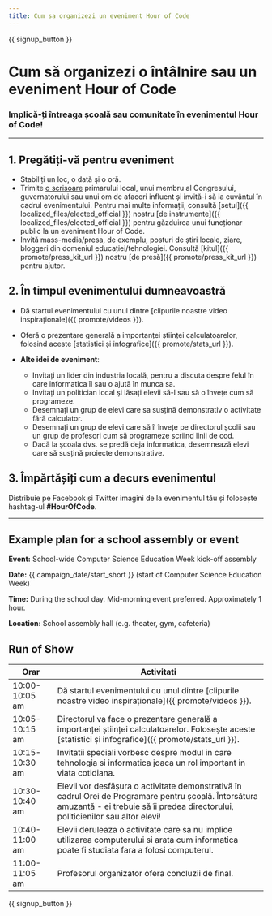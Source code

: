 ```yaml
---
title: Cum sa organizezi un eveniment Hour of Code
---
```


{{ signup_button }}

# Cum să organizezi o întâlnire sau un eveniment Hour of Code

### Implică-ți întreaga școală sau comunitate în evenimentul Hour of Code!

* * *

## 1. Pregătiți-vă pentru eveniment

- Stabiliți un loc, o dată şi o oră.
- Trimite [o scrisoare](https://hourofcode.com/promote/resources#sample-emails) primarului local, unui membru al Congresului, guvernatorului sau unui om de afaceri influent și invită-i să ia cuvântul în cadrul evenimentului. Pentru mai multe informații, consultă [setul]({{ localized_files/elected_official }}) nostru [de instrumente]({{ localized_files/elected_official }}) pentru găzduirea unui funcționar public la un eveniment Hour of Code.
- Invită mass-media/presa, de exemplu, posturi de știri locale, ziare, bloggeri din domeniul educației/tehnologiei. Consultă [kitul]({{ promote/press_kit_url }}) nostru [de presă]({{ promote/press_kit_url }}) pentru ajutor.

## 2. În timpul evenimentului dumneavoastră

- Dă startul evenimentului cu unul dintre [clipurile noastre video inspiraționale]({{ promote/videos }}).
- Oferă o prezentare generală a importanței științei calculatoarelor, folosind aceste [statistici și infografice]({{ promote/stats_url }}).   
      
    
- **Alte idei de eveniment**: 
    - Invitați un lider din industria locală, pentru a discuta despre felul în care informatica îl sau o ajută în munca sa.
    - Invitați un politician local şi lăsați elevii să-l sau să o înveţe cum să programeze.
    - Desemnați un grup de elevi care sa susțină demonstrativ o activitate fără calculator.
    - Desemnați un grup de elevi care să îl învețe pe directorul școlii sau un grup de profesori cum să programeze scriind linii de cod.
    - Dacă la școala dvs. se predă deja informatica, desemnează elevi care să susțină proiecte demonstrative.

## 3. Împărtășiți cum a decurs evenimentul

Distribuie pe Facebook și Twitter imagini de la evenimentul tău și folosește hashtag-ul **#HourOfCode**.

* * *

## Example plan for a school assembly or event

**Event:** School-wide Computer Science Education Week kick-off assembly

**Date:** {{ campaign_date/start_short }} (start of Computer Science Education Week)

**Time:** During the school day. Mid-morning event preferred. Approximately 1 hour.

**Location:** School assembly hall (e.g. theater, gym, cafeteria)

## Run of Show

| Orar           | Activitati                                                                                                                                                                               |
| -------------- | ---------------------------------------------------------------------------------------------------------------------------------------------------------------------------------------- |
| 10:00-10:05 am | Dă startul evenimentului cu unul dintre [clipurile noastre video inspiraționale]({{ promote/videos }}).                                                                                  |
| 10:05-10:15 am | Directorul va face o prezentare generală a importanței științei calculatoarelor. Folosește aceste [statistici și infografice]({{ promote/stats_url }}).                                  |
| 10:15-10:30 am | Invitatii speciali vorbesc despre modul in care tehnologia si informatica joaca un rol important in viata cotidiana.                                                                     |
| 10:30-10:40 am | Elevii vor desfășura o activitate demonstrativă în cadrul Orei de Programare pentru școală. Întorsătura amuzantă - ei trebuie să îi predea directorului, politicienilor sau altor elevi! |
| 10:40-11:00 am | Elevii deruleaza o activitate care sa nu implice utilizarea computerului si arata cum informatica poate fi studiata fara a folosi computerul.                                            |
| 11:00-11:05 am | Profesorul organizator ofera concluzii de final.                                                                                                                                         |

{{ signup_button }}